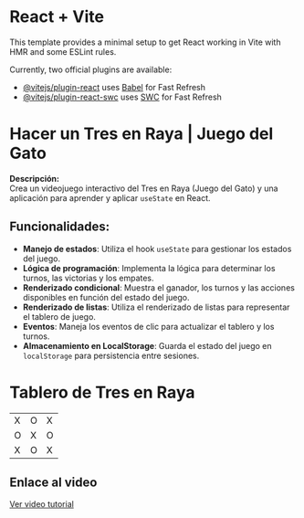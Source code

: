 # React + Vite

This template provides a minimal setup to get React working in Vite with HMR and some ESLint rules.

Currently, two official plugins are available:

- [@vitejs/plugin-react](https://github.com/vitejs/vite-plugin-react/blob/main/packages/plugin-react/README.md) uses [Babel](https://babeljs.io/) for Fast Refresh
- [@vitejs/plugin-react-swc](https://github.com/vitejs/vite-plugin-react-swc) uses [SWC](https://swc.rs/) for Fast Refresh


# Hacer un Tres en Raya | Juego del Gato

**Descripción:**  
Crea un videojuego interactivo del Tres en Raya (Juego del Gato) y una aplicación para aprender y aplicar `useState` en React.

## Funcionalidades:
- **Manejo de estados**: Utiliza el hook `useState` para gestionar los estados del juego.
- **Lógica de programación**: Implementa la lógica para determinar los turnos, las victorias y los empates.
- **Renderizado condicional**: Muestra el ganador, los turnos y las acciones disponibles en función del estado del juego.
- **Renderizado de listas**: Utiliza el renderizado de listas para representar el tablero de juego.
- **Eventos**: Maneja los eventos de clic para actualizar el tablero y los turnos.
- **Almacenamiento en LocalStorage**: Guarda el estado del juego en `localStorage` para persistencia entre sesiones.

# Tablero de Tres en Raya

|   |   |   |
|---|---|---|
| X | O | X |
| O | X | O |
| X | O | X |



## Enlace al video
[Ver video tutorial](https://youtu.be/qkzcjwnueLA?t=4142)

